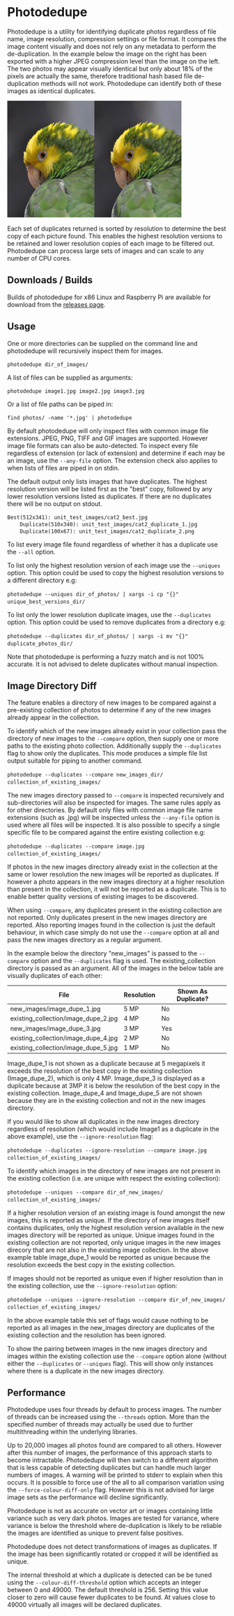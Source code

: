 # Photodedupe
Photodedupe is a utility for identifying duplicate photos regardless of file name, image resolution, compression settings or file format. It compares the image content visually and does not rely on any metadata to perform the de-duplication. In the example below the image on the right has been exported with a higher JPEG compression level than the image on the left. The two photos may appear visually identical but only about 18% of the pixels are actually the same, therefore traditional hash based file de-duplication methods will not work. Photodedupe can identify both of these images as identical duplicates.

<img src="unit_test_images/parrot1_best.jpg" width="200" /><img src="unit_test_images/parrot1_duplicate_2.jpg" width="200" />

Each set of duplicates returned is sorted by resolution to determine the best copy of each picture found. This enables the highest resolution versions to be retained and lower resolution copies of each image to be filtered out. Photodedupe can process large sets of images and can scale to any number of CPU cores.

## Downloads / Builds

Builds of photodedupe for x86 Linux and Raspberry Pi are available for download from the [releases page](https://github.com/InexplicableMagic/photodedupe/releases/).

## Usage

One or more directories can be supplied on the command line and photodedupe will recursively inspect them for images.

```
photodedupe dir_of_images/
```

A list of files can be supplied as arguments:

```
photodedupe image1.jpg image2.jpg image3.jpg
```

Or a list of file paths can be piped in:

```
find photos/ -name '*.jpg' | photodedupe
```

By default photodedupe will only inspect files with common image file extensions. JPEG, PNG, TIFF and GIF images are supported. However image file formats can also be auto-detected. To inspect every file regardless of extension (or lack of extension) and determine if each may be an image, use the ```--any-file``` option. The extension check also applies to when lists of files are piped in on stdin.

The default output only lists images that have duplicates. The highest resolution version will be listed first as the "best" copy, followed by any lower resolution versions listed as duplicates. If there are no duplicates there will be no output on stdout.

```
Best(512x341): unit_test_images/cat2_best.jpg
	Duplicate(510x340): unit_test_images/cat2_duplicate_1.jpg
	Duplicate(100x67): unit_test_images/cat2_duplicate_2.png
```

To list every image file found regardless of whether it has a duplicate use the ```--all``` option.

To list only the highest resolution version of each image use the ```--uniques``` option. This option could be used to copy the highest resolution versions to a different directory e.g:

```photodedupe --uniques dir_of_photos/ | xargs -i cp "{}" unique_best_versions_dir/```

To list only the lower resolution duplicate images, use the ```--duplicates``` option. This option could be used to remove duplicates from a directory e.g:

```photodedupe --duplicates dir_of_photos/ | xargs -i mv "{}" duplicate_photos_dir/```

Note that photodedupe is performing a fuzzy match and is not 100% accurate. It is not advised to delete duplicates without manual inspection.

## Image Directory Diff

The feature enables a directory of new images to be compared against a pre-existing collection of photos to determine if any of the new images already appear in the collection.

To identify which of the new images already exist in your collection pass the directory of new images to the ``--compare`` option, then supply one or more paths to the existing photo collection. Additionally supply the ```--duplicates``` flag to show only the duplicates. This mode produces a simple file list output suitable for piping to another command.

```photodedupe --duplicates --compare new_images_dir/ collection_of_existing_images/```

The new images directory passed to ```--compare``` is inspected recursively and sub-directories will also be inspected for images. The same rules apply as for other directories. By default only files with common image file name extensions (such as .jpg) will be inspected unless the ```--any-file``` option is used where all files will be inspected. It is also possible to specify a single specific file to be compared against the entire existing collection e.g:

```photodedupe --duplicates --compare image.jpg collection_of_existing_images/```

If photos in the new images directory already exist in the collection at the same or lower resolution the new images will be reported as duplicates. If however a photo appears in the new images directory at a higher resolution than present in the collection, it will not be reported as a duplicate. This is to enable better quality versions of existing images to be discovered.

When using ```--compare```, any duplicates present in the existing collection are not reported. Only duplicates present in the new images directory are reported. Also reporting images found in the collection is just the default behaviour, in which case simply do not use the ```--compare``` option at all and pass the new images directory as a regular argument.

In the example below the directory "new_images" is passed to the ```--compare``` option and the ```--duplicates``` flag is used. The existing_collection directory is passed as an argument. All of the images in the below table are visually duplicates of each other:

|File|Resolution|Shown As Duplicate?|
|----|----------|------------------|
|new_images/image\_dupe\_1.jpg|5 MP|No|
|existing_collection/image\_dupe\_2.jpg|4 MP|No|
|new_images/image\_dupe\_3.jpg|3 MP|Yes|
|existing_collection/image\_dupe\_4.jpg|2 MP|No|
|existing_collection/image\_dupe\_5.jpg|1 MP|No|

Image\_dupe\_1 is not shown as a duplicate because at 5 megapixels it exceeds the resolution of the best copy in the existing collection (Image\_dupe\_2), which is only 4 MP. Image\_dupe\_3 is displayed as a duplicate because at 3MP it is below the resolution of the best copy in the existing collection. Image\_dupe\_4 and Image\_dupe\_5 are not shown because they are in the existing collection and not in the new images directory.

If you would like to show all duplicates in the new images directory regardless of resolution (which would include Image1 as a duplicate in the above example), use the ```--ignore-resolution``` flag:

```photodedupe --duplicates --ignore-resolution --compare image.jpg collection_of_existing_images/```

To identify which images in the directory of new images are not present in the existing collection (i.e. are unique with respect the existing collection):

```photodedupe --uniques --compare dir_of_new_images/ collection_of_existing_images/```

If a higher resolution version of an existing image is found amongst the new images, this is reported as unique. If the directory of new images itself contains duplicates, only the highest resolution version available in the new images directory will be reported as unique. Unique images found in the existing collection are not reported, only unique images in the new images direcory that are not also in the existing image collection. In the above example table image_dupe_1 would be reported as unique because the resolution exceeds the best copy in the existing collection.

If images should not be reported as unique even if higher resolution than in the existing collection, use the ```--ignore-resolution``` option:

```photodedupe --uniques --ignore-resolution --compare dir_of_new_images/ collection_of_existing_images/```

In the above example table this set of flags would cause nothing to be reported as all images in the new_images directory are duplicates of the existing collection and the resolution has been ignored.

To show the pairing between images in the new images directory and images within the existing collection use the ```--compare``` option alone (without either the ```--duplicates``` or ```--uniques``` flag). This will show only instances where there is a duplicate in the new images directory. 


## Performance

Photodedupe uses four threads by default to process images. The number of threads can be increased using the ``--threads`` option. More than the specified number of threads may actually be used due to further multithreading within the underlying libraries.

Up to 20,000 images all photos found are compared to all others. However after this number of images, the performance of this approach starts to become intractable. Photodedupe will then switch to a different algorithm that is less capable of detecting duplicates but can handle much larger numbers of images. A warning will be printed to stderr to explain when this occurs. It is possible to force use of the all to all comparison variation using the ```--force-colour-diff-only``` flag. However this is not advised for large image sets as the performance will decline significantly. 

Photodedupe is not as accurate on vector art or images containing little variance such as very dark photos. Images are tested for variance, where variance is below the threshold where de-duplication is likely to be reliable the images are identified as unique to prevent false positives.

Photodedupe does not detect transformations of images as duplicates. If the image has been significantly rotated or cropped it will be identified as unique.

The internal threshold at which a duplicate is detected can be be tuned using the ```--colour-diff-threshold``` option which accepts an integer between 0 and 49000. The default threshold is 256. Setting this value closer to zero will cause fewer duplicates to be found. At values close to 49000 virtually all images will be declared duplicates.
